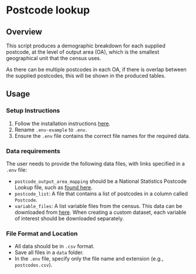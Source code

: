 # Postcode lookup

## Overview

This script produces a demographic breakdown for each supplied postcode, at the level of output area (OA), which is the 
smallest geographical unit that the census uses.

As there can be multiple postcodes in each OA, if there is overlap between the supplied postcodes, this will be shown in
the produced tables. 

## Usage

### Setup Instructions

1. Follow the installation instructions [here](../README.md#installation).
2. Rename `.env-example` to `.env`.
3. Ensure the `.env` file contains the correct file names for the required data.

### Data requirements

The user needs to provide the following data files, with links specified in a `.env` file:

* `postcode_output_area_mapping` should be a National Statistics Postcode Lookup file, such as 
[found here](https://geoportal.statistics.gov.uk/datasets/ec30de8df7cb4e8b8f6158e4337f46d2/about).
* `postcode_list`: A file that contains a list of postcodes in a column called `Postcode`.
* `variable_files`: A list variable files from the census. This data can be downloaded from 
[here](https://www.ons.gov.uk/datasets/create). When creating a custom dataset, each variable of interest should be 
downloaded separately.


### File Format and Location

- All data should be in `.csv` format.
- Save all files in a `data` folder.
- In the `.env` file, specify only the file name and extension (e.g., `postcodes.csv`).